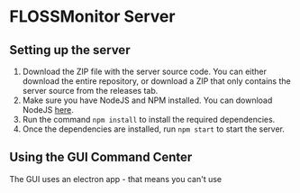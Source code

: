 # FLOSSMonitor Server

## Setting up the server
1. Download the ZIP file with the server source code. You can either download the entire repository, or download a ZIP that only contains the server source from the releases tab.
2. Make sure you have NodeJS and NPM installed. You can download NodeJS [here](https://nodejs.org/).
3. Run the command `npm install` to install the required dependencies.
4. Once the dependencies are installed, run `npm start` to start the server.

## Using the GUI Command Center
The GUI uses an electron app - that means you can't use
